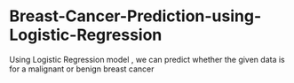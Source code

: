 # Breast-Cancer-Prediction-using-Logistic-Regression
Using Logistic Regression model , we can predict whether the given data is for a malignant or benign breast cancer
